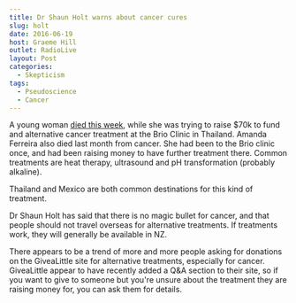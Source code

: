 ```yaml
---
title: Dr Shaun Holt warns about cancer cures
slug: holt
date: 2016-06-19
host: Graeme Hill
outlet: RadioLive
layout: Post
categories:
  - Skepticism
tags:
  - Pseudoscience
  - Cancer
---
```


A young woman [died this week](http://www.nzherald.co.nz/lifestyle/news/article.cfm?c_id=6&objectid=11659148), while she was trying to raise $70k to fund and alternative cancer treatment at the Brio Clinic in Thailand. Amanda Ferreira also died last month from cancer. She had been to the Brio clinic once, and had been raising money to have further treatment there. Common treatments are heat therapy, ultrasound and pH transformation (probably alkaline).

<!-- more -->

Thailand and Mexico are both common destinations for this kind of treatment.

Dr Shaun Holt has said that there is no magic bullet for cancer, and that people should not travel overseas for alternative treatments. If treatments work, they will generally be available in NZ.

There appears to be a trend of more and more people asking for donations on the GiveaLittle site for alternative treatments, especially for cancer. GiveaLittle appear to have recently added a Q&A section to their site, so if you want to give to someone but you're unsure about the treatment they are raising money for, you can ask them for details.
